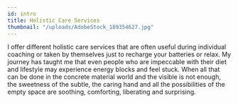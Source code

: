 ```yaml
---
id: intro
title: Holistic Care Services
thumbnail: "/uploads/AdobeStock_189354627.jpg"
---
```


I offer different holistic care services that are often useful during individual coaching or taken by themselves just to recharge your batteries or relax. My journey has taught me that even people who are impeccable with their diet and lifestyle may experience energy blocks and feel stuck. When all that can be done in the concrete material world and the visible is not enough, the sweetness of the subtle, the caring hand and all the possibilities of the empty space are soothing, comforting, liberating and surprising.
